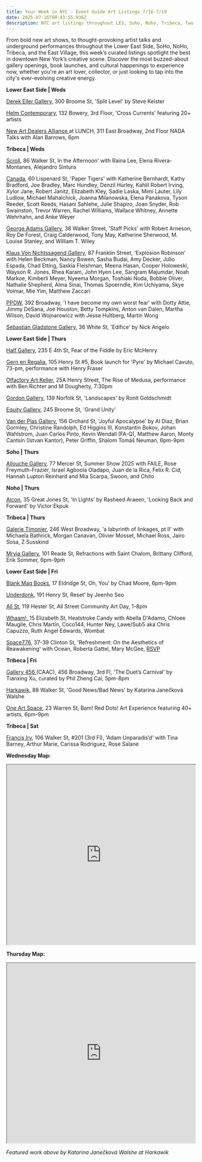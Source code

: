 ```yaml
---
title: Your Week in NYC - Event Guide Art Listings 7/16-7/19
date: 2025-07-16T00:43:55.936Z
description: NYC art listings throughout LES, Soho, Noho, Tribeca, Two Bridges
---
```

From bold new art shows, to thought-provoking artist talks and underground performances throughout the Lower East Side, SoHo, NoHo, Tribeca, and the East Village, this week’s curated listings spotlight the best in downtown New York’s creative scene. Discover the most buzzed-about gallery openings, book launches, and cultural happenings to experience now, whether you're an art lover, collector, or just looking to tap into the city's ever-evolving creative energy.

**L﻿ower East Side | Weds**

[Derek Eller Gallery](https://www.derekeller.com/exhibitions/steve-keister), 300 Broome St, 'Split Level' by Steve Keister

[Helm Contemporary](https://www.helmcontemporary.com/), 132 Bowery, 3rd Floor, 'Cross Currents' featuring 20+ artists

[New Art Dealers Alliance ](https://www.newartdealers.org/programs/nada-talks-with-alan-barrows-2025)at LUNCH, 311 East Broadway, 2nd Floor NADA Talks with Alan Barrows, 6pm

**T﻿ribeca | Weds**

[S﻿croll](https://www.instagram.com/scroll.nyc), 86 Walker St, In the Afternoon' with Raina Lee, Elena Rivera-Montanes, Alejandro Sintura

[C﻿anada](https://canadanewyork.com/exhibitions/paper-tigers), 60 Lispenard St, 'Paper Tigers' with Katherine Bernhardt, Kathy Bradford, Joe Bradley, Marc Hundley, Denzil Hurley, Kahlil Robert Irving, Xylor Jane, Robert Janitz, Elizabeth Kley, Sadie Laska, Mimi Lauter, Lily Ludlow, Michael Mahalchick, Joanna Milanowska, Elena Panakova, Tyson Reeder, Scott Reeds, Hasani Sahlehe, Julie Shapiro, Joan Snyder, Rob Swainston, Trevor Warren, Rachel Williams, Wallace Whitney, Annette Wehrhahn, and Anke Weyer

[George Adams Gallery](https://www.georgeadamsgallery.com/exhibitions/staff-picks-60-years-of-bay-area-art), 38 Walker Street, 'Staff Picks' with Robert Arneson, Roy De Forest, Craig Calderwood, Tony May, Katherine Sherwood, M. Louise Stanley, and William T. Wiley

[Klaus Von Nichtssagend Gallery](https://klausgallery.com/exhibition/explosion-robinson-2025-07-16/), 87 Franklin Street, 'Explosion Robinson' with Helen Beckman, Nancy Bowen, Sasha Budai, Amy Decker, Julio Espada, Chad Etting, Saskia Fleishman, Meena Hasan, Cooper Holoweski, Wayson R. Jones, Rhea Karam, John Hyen Lee, Sangram Majumdar, Noah Markoe, Kimberli Meyer, Nyeema Morgan, Toshiaki Noda, Bobbie Oliver, Nathalie Shepherd, Alma Sinai, Thomas Spoerndle, Kim Uchiyama, Skye Volmar, Mie Yim, Matthew Zaccari

[P﻿POW](https://www.ppowgallery.com/exhibitions/i-have-become-my-own-worst-fear#tab:thumbnails), 392 Broadway, 'I have become my own worst fear' with Dotty Attie, Jimmy DeSana, Joe Houston, Betty Tompkins, Anton van Dalen, Martha Wilson, David Wojnarowicz with Jesse Hultberg, Martin Wong

[Sebastian Gladstone Gallery](https://sebastiangladstone.com/exhibitions/72-nick-angelo-edifice-new-york/), 36 White St, 'Edifice' by Nick Angelo

**L﻿ower East Side | Thurs**

[Half Gallery](https://halfgallery.com/), 235 E 4th St, Fear of the Fiddle by Eric McHenry

[Gern en Regalia](https://gernenregalia.com/), 105 Henry St #5, Book launch for 'Pyre' by Michael Cavuto, 73-pm, performance with Henry Fraser

[Olfactory Art Keller](https://www.olfactoryartkeller.com/), 25A Henry Street, The Rise of Medusa, performance with Ben Richter and M Dougherty, 7:30pm

[Gordon Gallery](https://www.gordongallery.co.il/exhibition/landscpes), 139 Norfolk St, 'Landscapes' by Ronit Goldschmidt

[E﻿quity Gallery](https://www.nyartistsequity.org/all-events/grand-unity-the-power-of-creativity-to-heal-unite-and-inspire), 245 Broome St, 'Grand Unity'

[Van der Plas Gallery](https://www.vanderplasgallery.com/), 156 Orchard St, 'Joyful Apocalypse' by Al Diaz, Brian Gormley, Christine Randolph, Ed Higgins III,    Konstantin Bokov, Johan Wahlstrom, Juan Carlos Pinto, Kevin Wendall (FA-Q), Matthew Aaron, Monty Cantsin (Istvan Kantor), Peter Griffin, Shalom Tomáš Neuman, 6pm-9pm

**S﻿oho | Thurs**

[Allouche Gallery](https://www.allouchegallery.com/exhibition/summer-show-2025), 77 Mercer St, Summer Show 2025 with FAILE, Rose Freymuth-Frazier, Israel Agboola Oladapo, Juan de la Rica, Felix R. Cid, Hannah Lupton Reinhard and Mia Scarpa, Swoon, and Chito

**N﻿oho | Thurs**

[Aicon](https://aicon.art/exhibitions), 35 Great Jones St, 'In Lights' by Rasheed Araeen, 'Looking Back and Forward' by Victor Ekpuk

**T﻿ribeca | Thurs**

[Galerie Timonier](https://www.galerie-timonier.com/), 246 West Broadway, 'a labyrinth of linkages, pt II' with Michaela Bathrick, Morgan Canavan, Olivier Mosset, Michael Ross, Jairo Sosa, Z Susskind

[Mryia Gallery](https://www.instagram.com/mriya.gallery), 101 Reade St, Refractions with Saint Chalom, Brittany Clifford, Erik Sommer, 6pm-9pm

**L﻿ower East Side | Fri**

[Blank Mag Books](https://www.instagram.com/blankmagbooks_nyc), 17 Eldridge St, Oh, You' by Chad Moore, 6pm-9pm

[Underdonk](https://www.underdonk.com/), 191 Henry St, Reset' by Jeenho Seo

[All St](https://allstnyc.com/), 119 Hester St, All Street Community Art Day, 1-8pm

[Whaam!, ](https://www.instagram.com/whaam.whaam)15 Elizabeth St, Heatstroke Candy with Abella D'Adamo, Chloee Maugile, Chris Martin, Coco144, Hunter Ney, Lawe/Sub5 aka Chris Capuzzo, Ruth Angel Edwards, Wombat

[Space776](https://www.space776.com/refreshment), 37-39 Clinton St, 'Refreshment: On the Aesthetics of Reawakening' with Ocean, Roberta Gattel, Mary McGee, [RSVP](https://lu.ma/djh76jtt)

**T﻿ribeca | Fri**

[Gallery 456 ](http://www.caacarts.org/dp/node/15?mi=ndm-a&id=387)(CAAC), 456 Broadway, 3rd Fl, 'The Duet’s Carnival' by Tianxing Xu, curated by Phil Zheng Cai, 5pm-8pm

[Harkawik](https://www.harkawik.com/janeckova-news), 88 Walker St, 'Good News/Bad News' by Katarina Janečková Walshe

[One Art Space](https://oneartspace.com/bam-red-dots-art-experience-july-18-20-2025/), 23 Warren St, Bam! Red Dots! Art Experience featuring 40+ artists, 6pm-9pm

**T﻿ribeca | Sat**

[Francis Irv](https://francisirv.com/), 106 Walker St, #201 (3rd Fl), 'Adam Unparadis’d' with Tina Barney, Arthur Marie, Carissa Rodriguez, Rose Salane

**Wednesday Map:**

<iframe src="https://www.google.com/maps/d/u/1/embed?mid=1Bbi5KZ_hiDs_nBWiE1kK19wqPanxzmQ&ehbc=2E312F" width="100%" height="480"></iframe>

**T﻿hursday Map:**

<iframe src="https://www.google.com/maps/d/u/1/embed?mid=1F7BpFLGLQIF-a9sYqvPNpiBxu5L-HqU&ehbc=2E312F" width="100%" height="480"></iframe>



*F﻿eatured work above by Katarina Janečková Walshe at Harkawik*